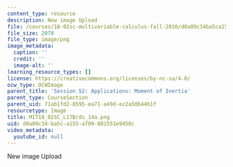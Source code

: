```yaml
---
content_type: resource
description: New image Upload
file: /courses/18-02sc-multivariable-calculus-fall-2010/d0a09c34ba5ca155af09801551e9450c_MIT18_02SC_L17Brds_14a.png
file_size: 2078
file_type: image/png
image_metadata:
  caption: ''
  credit: ''
  image-alt: ''
learning_resource_types: []
license: https://creativecommons.org/licenses/by-nc-sa/4.0/
ocw_type: OCWImage
parent_title: 'Session 52: Applications: Moment of Inertia'
parent_type: CourseSection
parent_uid: 71ab1fd2-8595-ea71-a49d-ec2a50b44b1f
resourcetype: Image
title: MIT18_02SC_L17Brds_14a.png
uid: d0a09c34-ba5c-a155-af09-801551e9450c
video_metadata:
  youtube_id: null
---
```

New image Upload